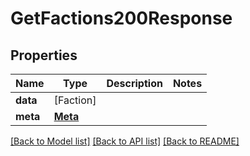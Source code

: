 # GetFactions200Response

## Properties
Name | Type | Description | Notes
------------ | ------------- | ------------- | -------------
**data** | [Faction] |  | 
**meta** | [**Meta**](Meta.md) |  | 

[[Back to Model list]](../README.md#documentation-for-models) [[Back to API list]](../README.md#documentation-for-api-endpoints) [[Back to README]](../README.md)


